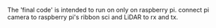 The 'final code' is intended to run on only on raspberry pi. connect pi camera to raspberry pi's ribbon sci and LiDAR to rx and tx. 
